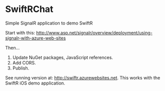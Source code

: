 # SwiftRChat
Simple SignalR application to demo SwiftR

Start with this: http://www.asp.net/signalr/overview/deployment/using-signalr-with-azure-web-sites

Then...

1. Update NuGet packages, JavaScript references.
2. Add CORS.
3. Publish.

See running version at: http://swiftr.azurewebsites.net. This works with the SwiftR iOS demo application.
